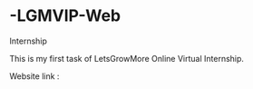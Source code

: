# -LGMVIP-Web
Internship 

This is my first task of LetsGrowMore Online Virtual Internship.

Website link :

